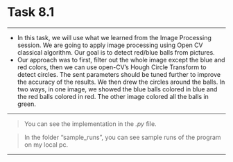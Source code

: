 # Task 8.1

---

- In this task, we will use what we learned from the Image Processing session. We are going to apply image processing using Open CV classical algorithm. Our goal is to detect red/blue balls from pictures.
- Our approach was to first, filter out the whole image except the blue and red colors, then we can use open-CV’s Hough Circle Transform to detect circles. The sent parameters should be tuned further to improve the accuracy of the results. We then drew the circles around the balls. In two ways, in one image, we showed the blue balls colored in blue and the red balls colored in red. The other image colored all the balls in green.

---

> You can see the implementation in the *.py* file.
> 

> In the folder “sample_runs”, you can see sample runs of the program on my local pc.
> 

---
